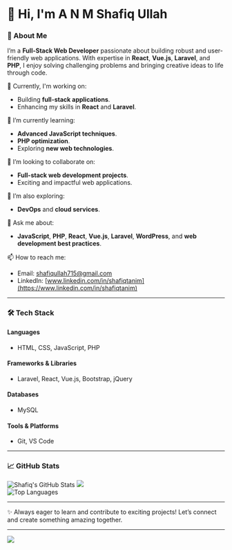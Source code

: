 # 👋 Hi, I'm A N M Shafiq Ullah  

### 🚀 About Me  
I’m a **Full-Stack Web Developer** passionate about building robust and user-friendly web applications. With expertise in **React**, **Vue.js**, **Laravel**, and **PHP**, I enjoy solving challenging problems and bringing creative ideas to life through code.  

🔭 Currently, I'm working on:  
- Building **full-stack applications**.  
- Enhancing my skills in **React** and **Laravel**.  

🌱 I’m currently learning:  
- **Advanced JavaScript techniques**.  
- **PHP optimization**.  
- Exploring **new web technologies**.  

👯 I’m looking to collaborate on:  
- **Full-stack web development projects**.  
- Exciting and impactful web applications.  

🤔 I’m also exploring:  
- **DevOps** and **cloud services**.    

💬 Ask me about:  
- **JavaScript**, **PHP**, **React**, **Vue.js**, **Laravel**, **WordPress**, and **web development best practices**.  

📫 How to reach me:  
- Email: [shafiqullah715@gmail.com](mailto:shafiqullah715@gmail.com)  
- LinkedIn: [www.linkedin.com/in/shafiqtanim](https://www.linkedin.com/in/shafiqtanim)  

---

### 🛠️ Tech Stack  

#### **Languages**  
- HTML, CSS, JavaScript, PHP  

#### **Frameworks & Libraries**  
- Laravel, React, Vue.js, Bootstrap, jQuery  

#### **Databases**  
- MySQL 

#### **Tools & Platforms**  
- Git, VS Code  

---

### 📈 GitHub Stats  
![Shafiq's GitHub Stats](https://github-readme-stats.vercel.app/api?username=ShafiqTanim&show_icons=true&theme=radical)
![](https://github-readme-streak-stats.herokuapp.com/?user=shafiqtanim&theme=dark&hide_border=false) <br/>
![Top Languages](https://github-readme-stats.vercel.app/api/top-langs/?username=ShafiqTanim&layout=compact&theme=radical)

---

✨ Always eager to learn and contribute to exciting projects! Let’s connect and create something amazing together.  

---
[![](https://visitcount.itsvg.in/api?id=shafiqtanim&icon=0&color=0)](https://visitcount.itsvg.in)
